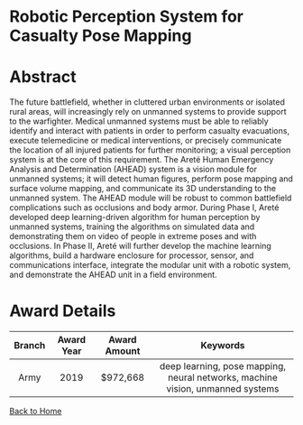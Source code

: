 
Robotic Perception System for Casualty Pose Mapping
===================================================

# Abstract


The future battlefield, whether in cluttered urban environments or isolated rural areas, will increasingly rely on unmanned systems to provide support to the warfighter. Medical unmanned systems must be able to reliably identify and interact with patients in order to perform casualty evacuations, execute telemedicine or medical interventions, or precisely communicate the location of all injured patients for further monitoring; a visual perception system is at the core of this requirement. The Areté Human Emergency Analysis and Determination (AHEAD) system is a vision module for unmanned systems; it will detect human figures, perform pose mapping and surface volume mapping, and communicate its 3D understanding to the unmanned system. The AHEAD module will be robust to common battlefield complications such as occlusions and body armor. During Phase I, Areté developed deep learning-driven algorithm for human perception by unmanned systems, training the algorithms on simulated data and demonstrating them on video of people in extreme poses and with occlusions. In Phase II, Areté will further develop the machine learning algorithms, build a hardware enclosure for processor, sensor, and communications interface, integrate the modular unit with a robotic system, and demonstrate the AHEAD unit in a field environment.  

# Award Details

|Branch|Award Year|Award Amount|Keywords|
| :---: | :---: | :---: | :---: |
|Army|2019|$972,668|deep learning, pose mapping, neural networks, machine vision, unmanned systems|
  
  


[Back to Home](https://github.com/chrischow/dod_sbir_awards/Reports/CC/#1098)